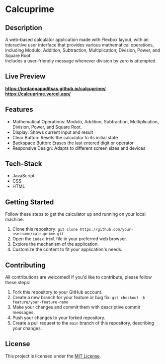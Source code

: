 # Calcuprime

## Description 
A web-based calculator application made with Flexbox layout, with an interactive user interface that provides various mathematical operations,  
including Modulo, Addition, Subtraction, Multiplication, Division, Power, and Square Root.  
Includes a user-friendly message whenever division by zero is attempted.

## Live Preview
**https://jordanpapaditsas.github.io/calcuprime/**  
**https://calcuprime.vercel.app/**

## Features
<ul>
  <li>Mathematical Operations: Modulo, Addition, Subtraction, Multiplication, Division, Power, and Square Root.</li>
  <li>Display: Shows current input and result</li>
  <li>Clear Button: Resets the calculator to its initial state</li>
  <li>Backspace Button: Erases the last entered digit or operator</li>
  <li>Responsive Design: Adapts to different screen sizes and devices</li>
</ul>

## Tech-Stack
<ul>
  <li>JavaScript</li>
  <li>CSS</li>
  <li>HTML</li>
</ul>

## Getting Started

Follow these steps to get the calculator up and running on your local machine:

1. Clone this repository: `git clone https://github.com/your-username/calcuprime.git`
2. Open the `index.html` file in your preferred web browser.
3. Explore the mechanism of the application.
4. Customize the content to fit your application's needs.

## Contributing

All contributions are welcomed! If you'd like to contribute, please follow these steps:

1. Fork this repository to your GitHub account.
2. Create a new branch for your feature or bug fix: `git checkout -b feature/your-feature-name`
3. Make your changes and commit them with descriptive commit messages.
4. Push your changes to your forked repository.
5. Create a pull request to the `main` branch of this repository, describing your changes.

## License

This project is licensed under the [MIT License](LICENSE).
